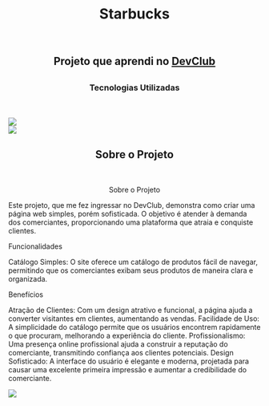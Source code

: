 <h1 align="Center">Starbucks</h1>
<br>
<h2 align="Center"> Projeto que aprendi no <a href="https://rodolfomori.com.br.devclub">DevClub</a><h2/>
<h3 align="Center">Tecnologias Utilizadas</h2>
  <br>
  <br>
 <img src="https://img.shields.io/badge/HTML5-E34F26?style=for-the-badge&logo=html5&logoColor=white"/ >
 <br>
<img src="https://img.shields.io/badge/CSS-239120?&style=for-the-badge&logo=css3&logoColor=white"/>
  <br>
<h2 align="Center">Sobre o Projeto</h2>
  <br>
<p align="Center">Sobre o Projeto

Este projeto, que me fez ingressar no DevClub, demonstra como criar uma página web simples, porém sofisticada. O objetivo é atender à demanda dos comerciantes, proporcionando uma plataforma que atraia e conquiste clientes.

Funcionalidades

Catálogo Simples: O site oferece um catálogo de produtos fácil de navegar, permitindo que os comerciantes exibam seus produtos de maneira clara e organizada.

Benefícios

Atração de Clientes: Com um design atrativo e funcional, a página ajuda a converter visitantes em clientes, aumentando as vendas.
Facilidade de Uso: A simplicidade do catálogo permite que os usuários encontrem rapidamente o que procuram, melhorando a experiência do cliente.
Profissionalismo: Uma presença online profissional ajuda a construir a reputação do comerciante, transmitindo confiança aos clientes potenciais.
Design Sofisticado: A interface do usuário é elegante e moderna, projetada para causar uma excelente primeira impressão e aumentar a credibilidade do comerciante.</p>

<img src="https://github.com/Wallas125/starbucks/blob/master/img/desktop.logo.jpg?raw=true"/>
